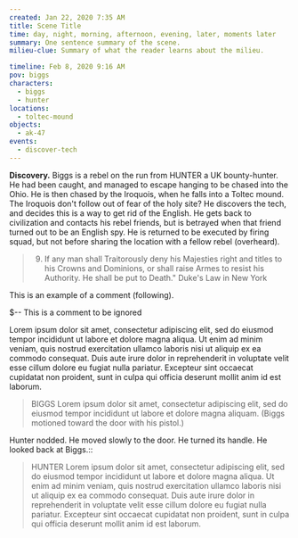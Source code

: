 ```yaml
---
created: Jan 22, 2020 7:35 AM
title: Scene Title
time: day, night, morning, afternoon, evening, later, moments later
summary: One sentence summary of the scene.
milieu-clue: Summary of what the reader learns about the milieu.

timeline: Feb 8, 2020 9:16 AM
pov: biggs
characters:
  - biggs
  - hunter
locations:
  - toltec-mound
objects:
  - ak-47
events:
  - discover-tech
---
```


**Discovery.** Biggs is a rebel on the run from HUNTER a UK bounty-hunter. He had been caught, and managed to escape hanging to be chased into the Ohio. He is then chased by the Iroquois, when he falls into a Toltec mound. The Iroquois don't follow out of fear of the holy site? He discovers the tech, and decides this is a way to get rid of the English. He gets back to civilization and contacts his rebel friends, but is betrayed when that friend turned out to be an English spy. He is returned to be executed by firing squad, but not before sharing the location with a fellow rebel (overheard).

> 9. If any man shall Traitorously deny his Majesties right and titles to his Crowns and Dominions, or shall raise Armes to resist his Authority. He shall be put to Death." Duke's Law in New York

This is an example of a comment (following).

<!-- %%Comment%% -->

$-- This is a comment to be ignored

Lorem ipsum dolor sit amet, consectetur adipiscing elit, sed do eiusmod tempor incididunt ut labore et dolore magna aliqua. Ut enim ad minim veniam, quis nostrud exercitation ullamco laboris nisi ut aliquip ex ea commodo consequat. Duis aute irure dolor in reprehenderit in voluptate velit esse cillum dolore eu fugiat nulla pariatur. Excepteur sint occaecat cupidatat non proident, sunt in culpa qui officia deserunt mollit anim id est laborum.

> BIGGS
> Lorem ipsum dolor sit amet, consectetur adipiscing elit, sed do eiusmod tempor incididunt ut labore et dolore magna aliquam.
> (Biggs motioned toward the door with his pistol.)

Hunter nodded. He moved slowly to the door. He turned its handle. He looked back at Biggs.::

> HUNTER
> Lorem ipsum dolor sit amet, consectetur adipiscing elit, sed do eiusmod tempor incididunt ut labore et dolore magna aliqua. Ut enim ad minim veniam, quis nostrud exercitation ullamco laboris nisi ut aliquip ex ea commodo consequat. Duis aute irure dolor in reprehenderit in voluptate velit esse cillum dolore eu fugiat nulla pariatur. Excepteur sint occaecat cupidatat non proident, sunt in culpa qui officia deserunt mollit anim id est laborum.

